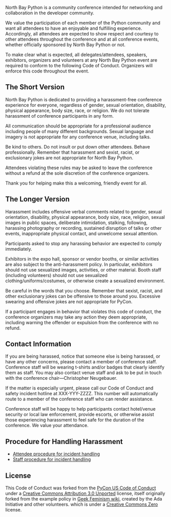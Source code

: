 North Bay Python is a community conference intended for networking and collaboration in the developer community.

We value the participation of each member of the Python community and want all attendees to have an enjoyable and fulfilling experience. Accordingly, all attendees are expected to show respect and courtesy to other attendees throughout the conference and at all conference events, whether officially sponsored by North Bay Python or not.

To make clear what is expected, all delegates/attendees, speakers, exhibitors, organizers and volunteers at any North Bay Python event are required to conform to the following Code of Conduct. Organizers will enforce this code throughout the event.

The Short Version
-----------------

North Bay Python is dedicated to providing a harassment-free conference experience for everyone, regardless of gender, sexual orientation, disability, physical appearance, body size, race, or religion. We do not tolerate harassment of conference participants in any form.

All communication should be appropriate for a professional audience including people of many different backgrounds. Sexual language and imagery is not appropriate for any conference venue, including talks.

Be kind to others. Do not insult or put down other attendees. Behave professionally. Remember that harassment and sexist, racist, or exclusionary jokes are not appropriate for North Bay Python.

Attendees violating these rules may be asked to leave the conference without a refund at the sole discretion of the conference organizers.

Thank you for helping make this a welcoming, friendly event for all.

The Longer Version
------------------

Harassment includes offensive verbal comments related to gender, sexual orientation, disability, physical appearance, body size, race, religion, sexual images in public spaces, deliberate intimidation, stalking, following, harassing photography or recording, sustained disruption of talks or other events, inappropriate physical contact, and unwelcome sexual attention.

Participants asked to stop any harassing behavior are expected to comply immediately.

Exhibitors in the expo hall, sponsor or vendor booths, or similar activities are also subject to the anti-harassment policy. In particular, exhibitors should not use sexualized images, activities, or other material. Booth staff (including volunteers) should not use sexualized clothing/uniforms/costumes, or otherwise create a sexualized environment.

Be careful in the words that you choose. Remember that sexist, racist, and other exclusionary jokes can be offensive to those around you. Excessive swearing and offensive jokes are not appropriate for PyCon.

If a participant engages in behavior that violates this code of conduct, the conference organizers may take any action they deem appropriate, including warning the offender or expulsion from the conference with no refund.

Contact Information
-------------------

If you are being harassed, notice that someone else is being harassed, or have any other concerns, please contact a member of conference staff. Conference staff will be wearing t-shirts and/or badges that clearly identify them as staff. You may also contact venue staff and ask to be put in touch with the conference chair&mdash;Christopher Neugebauer.

<!-- TODO add phone number -->
If the matter is especially urgent, please call our Code of Conduct and safety incident hotline at XXX-YYY-ZZZZ. This number will automatically route to a member of the conference staff who can render assistance.

Conference staff will be happy to help participants contact hotel/venue security or local law enforcement, provide escorts, or otherwise assist those experiencing harassment to feel safe for the duration of the conference. We value your attendance.

Procedure for Handling Harassment
------------------------------------------
- [Attendee procedure for incident handling](/code-of-conduct/harassment-incidents "North Bay Python attendee procedure for incident handling")
- [Staff procedure for incident handling](/code-of-conduct/harassment-staff-procedures "North Bay Python staff procedure for incident handling")

License
-------

This Code of Conduct was forked from the [PyCon US Code of Conduct](https://github.com/python/pycon-code-of-conduct "PyCon United States Code of Conduct") under a [Creative Commons Attribution 3.0 Unported](http://creativecommons.org/licenses/by/3.0/ "Creative Commons Attribution 3.0 Unported License") license, itself originally forked from the example policy in [Geek Feminism wiki](http://geekfeminism.wikia.com/wiki/Conference_anti-harassment/Policy "Geek Feminism Wiki Example Anti-harassment Policy"), created by the Ada Initiative and other volunteers. which is under a [Creative Commons Zero](https://creativecommons.org/publicdomain/zero/1.0/ "Creative Commons Zero License") license.